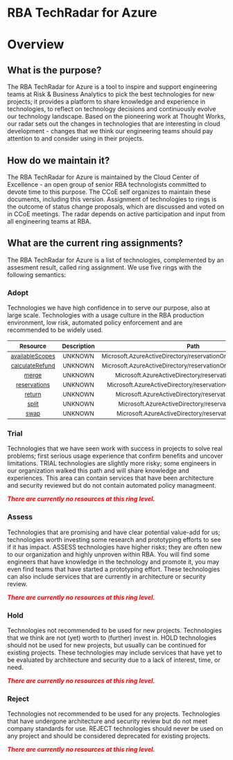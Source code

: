 
RBA TechRadar for Azure
=======================

# Overview

## What is the purpose?


The RBA TechRadar for Azure is a tool to inspire and support engineering teams at Risk & Business Analytics to pick the best technologies for new projects; it provides a platform to share knowledge and experience in technologies, to reflect on technology decisions and continuously evolve our technology landscape.  Based on the pioneering work at Thought Works, our radar sets out the changes in technologies that are interesting in cloud development - changes that we think our engineering teams should pay attention to and consider using in their projects.
## How do we maintain it?


The RBA TechRadar for Azure is maintained by the Cloud Center of Excellence - an open group of senior RBA technologists committed to devote time to this purpose.  The CCoE self organizes to maintain these documents, including this version.  Assignment of technologies to rings is the outcome of status change proposals, which are discussed and voted on in CCoE meetings.  The radar depends on active participation and input from all engineering teams at RBA.
## What are the current ring assignments?


The RBA TechRadar for Azure is a list of technologies, complemented by an assesment result, called ring assignment.  We use five rings with the following semantics:
### Adopt


Technologies we have high confidence in to serve our purpose, also at large scale.  Technologies with a usage culture in the RBA production environment, low risk, automated policy enforcement and are recommended to be widely used.  

|<sub>Resource</sub>|<sub>Description</sub>|<sub>Path</sub>|<sub>Status</sub>|
| :---: | :---: | :---: | :---: |
|<sub>[availableScopes](https://github.com/openrba/python-azure-techradar/tree/master/Microsoft.AzureActiveDirectory/reservationOrders/availableScopes)</sub>|<sub>UNKNOWN</sub>|<sub>Microsoft.AzureActiveDirectory/reservationOrders/availableScopes</sub>|<sub>ADOPT</sub>|
|<sub>[calculateRefund](https://github.com/openrba/python-azure-techradar/tree/master/Microsoft.AzureActiveDirectory/reservationOrders/calculateRefund)</sub>|<sub>UNKNOWN</sub>|<sub>Microsoft.AzureActiveDirectory/reservationOrders/calculateRefund</sub>|<sub>ADOPT</sub>|
|<sub>[merge](https://github.com/openrba/python-azure-techradar/tree/master/Microsoft.AzureActiveDirectory/reservationOrders/merge)</sub>|<sub>UNKNOWN</sub>|<sub>Microsoft.AzureActiveDirectory/reservationOrders/merge</sub>|<sub>ADOPT</sub>|
|<sub>[reservations](https://github.com/openrba/python-azure-techradar/tree/master/Microsoft.AzureActiveDirectory/reservationOrders/reservations)</sub>|<sub>UNKNOWN</sub>|<sub>Microsoft.AzureActiveDirectory/reservationOrders/reservations</sub>|<sub>ADOPT</sub>|
|<sub>[return](https://github.com/openrba/python-azure-techradar/tree/master/Microsoft.AzureActiveDirectory/reservationOrders/return)</sub>|<sub>UNKNOWN</sub>|<sub>Microsoft.AzureActiveDirectory/reservationOrders/return</sub>|<sub>ADOPT</sub>|
|<sub>[split](https://github.com/openrba/python-azure-techradar/tree/master/Microsoft.AzureActiveDirectory/reservationOrders/split)</sub>|<sub>UNKNOWN</sub>|<sub>Microsoft.AzureActiveDirectory/reservationOrders/split</sub>|<sub>ADOPT</sub>|
|<sub>[swap](https://github.com/openrba/python-azure-techradar/tree/master/Microsoft.AzureActiveDirectory/reservationOrders/swap)</sub>|<sub>UNKNOWN</sub>|<sub>Microsoft.AzureActiveDirectory/reservationOrders/swap</sub>|<sub>ADOPT</sub>|

### Trial


Technologies that we have seen work with success in projects to solve real problems;  first serious usage experience that confirm benefits and uncover limitations.  TRIAL technologies are slightly more risky; some engineers in our organization walked this path and will share knowledge and experiences.  This area can contain services that have been architecture and security reviewed but do not contain automated policy managmeent.  
  
***<font color="red"> There are currently no resources at this ring level. </font>***
### Assess


Technologies that are promising and have clear potential value-add for us; technologies worth investing some research and prototyping efforts to see if it has impact.  ASSESS technologies have higher risks;  they are often new to our organization and highly unproven within RBA.  You will find some engineers that have knowledge in the technology and promote it, you may even find teams that have started a prototyping effort.  These technologies can also include services that are currently in architecture or security review.  
  
***<font color="red"> There are currently no resources at this ring level. </font>***
### Hold


Technologies not recommended to be used for new projects. Technologies that we think are not (yet) worth to (further) invest in.  HOLD technologies should not be used for new projects, but usually can be continued for existing projects.  These technologies may include services that have yet to be evaluated by architecture and security due to a lack of interest, time, or need.  
  
***<font color="red"> There are currently no resources at this ring level. </font>***
### Reject


Technologies not recommended to be used for any projects. Technologies that have undergone architecture and security review but do not meet company standards for use.  REJECT technologies should never be used on any project and should be considered deprecated for existing projects.  
  
***<font color="red"> There are currently no resources at this ring level. </font>***